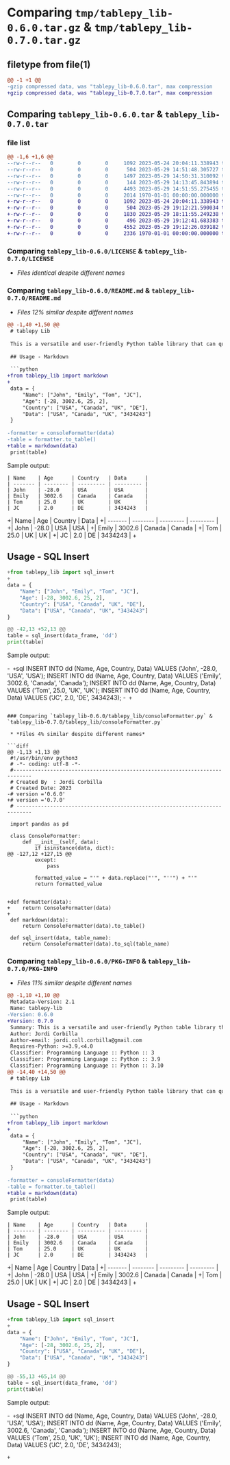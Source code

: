 # Comparing `tmp/tablepy_lib-0.6.0.tar.gz` & `tmp/tablepy_lib-0.7.0.tar.gz`

## filetype from file(1)

```diff
@@ -1 +1 @@
-gzip compressed data, was "tablepy_lib-0.6.0.tar", max compression
+gzip compressed data, was "tablepy_lib-0.7.0.tar", max compression
```

## Comparing `tablepy_lib-0.6.0.tar` & `tablepy_lib-0.7.0.tar`

### file list

```diff
@@ -1,6 +1,6 @@
--rw-r--r--   0        0        0     1092 2023-05-24 20:04:11.338943 tablepy_lib-0.6.0/LICENSE
--rw-r--r--   0        0        0      504 2023-05-29 14:51:48.305727 tablepy_lib-0.6.0/pyproject.toml
--rw-r--r--   0        0        0     1497 2023-05-29 14:50:31.310092 tablepy_lib-0.6.0/README.md
--rw-r--r--   0        0        0      144 2023-05-29 14:13:45.843894 tablepy_lib-0.6.0/tablepy_lib/__init__.py
--rw-r--r--   0        0        0     4493 2023-05-29 14:51:55.275455 tablepy_lib-0.6.0/tablepy_lib/consoleFormatter.py
--rw-r--r--   0        0        0     2014 1970-01-01 00:00:00.000000 tablepy_lib-0.6.0/PKG-INFO
+-rw-r--r--   0        0        0     1092 2023-05-24 20:04:11.338943 tablepy_lib-0.7.0/LICENSE
+-rw-r--r--   0        0        0      504 2023-05-29 19:12:21.590034 tablepy_lib-0.7.0/pyproject.toml
+-rw-r--r--   0        0        0     1830 2023-05-29 18:11:55.249238 tablepy_lib-0.7.0/README.md
+-rw-r--r--   0        0        0      496 2023-05-29 19:12:41.683383 tablepy_lib-0.7.0/tablepy_lib/__init__.py
+-rw-r--r--   0        0        0     4552 2023-05-29 19:12:26.039182 tablepy_lib-0.7.0/tablepy_lib/consoleFormatter.py
+-rw-r--r--   0        0        0     2336 1970-01-01 00:00:00.000000 tablepy_lib-0.7.0/PKG-INFO
```

### Comparing `tablepy_lib-0.6.0/LICENSE` & `tablepy_lib-0.7.0/LICENSE`

 * *Files identical despite different names*

### Comparing `tablepy_lib-0.6.0/README.md` & `tablepy_lib-0.7.0/README.md`

 * *Files 12% similar despite different names*

```diff
@@ -1,40 +1,50 @@
 # tablepy Lib
 
 This is a versatile and user-friendly Python table library that can quickly render any Dictionary{key, []} or DataFrame into a visually appealing markdown or sql insert
 
 ## Usage - Markdown
 
 ```python
+from tablepy_lib import markdown
+
 data = {
     "Name": ["John", "Emily", "Tom", "JC"],
     "Age": [-28, 3002.6, 25, 2],
     "Country": ["USA", "Canada", "UK", "DE"],
     "Data": ["USA", "Canada", "UK", "3434243"]
 }
 
-formatter = consoleFormatter(data)
-table = formatter.to_table()
+table = markdown(data)
 print(table)    
 ```
 
 Sample output:
 
 ```
 | Name    | Age      | Country   | Data      | 
 | ------- | -------- | --------- | --------- | 
 | John    | -28.0    | USA       | USA       | 
 | Emily   | 3002.6   | Canada    | Canada    | 
 | Tom     | 25.0     | UK        | UK        | 
 | JC      | 2.0      | DE        | 3434243   | 
 ```
 
+| Name    | Age      | Country   | Data      | 
+| ------- | -------- | --------- | --------- | 
+| John    | -28.0    | USA       | USA       | 
+| Emily   | 3002.6   | Canada    | Canada    | 
+| Tom     | 25.0     | UK        | UK        | 
+| JC      | 2.0      | DE        | 3434243   | 
+
 ## Usage - SQL Insert
 
 ```python
+from tablepy_lib import sql_insert
+
 data = {
     "Name": ["John", "Emily", "Tom", "JC"],
     "Age": [-28, 3002.6, 25, 2],
     "Country": ["USA", "Canada", "UK", "DE"],
     "Data": ["USA", "Canada", "UK", "3434243"]
 }
 
@@ -42,13 +52,13 @@
 table = sql_insert(data_frame, 'dd')
 print(table)
 
 ```
 
 Sample output:
 
-```
+```sql
 INSERT INTO dd (Name, Age, Country, Data) VALUES ('John', -28.0, 'USA', 'USA');
 INSERT INTO dd (Name, Age, Country, Data) VALUES ('Emily', 3002.6, 'Canada', 'Canada');
 INSERT INTO dd (Name, Age, Country, Data) VALUES ('Tom', 25.0, 'UK', 'UK');
 INSERT INTO dd (Name, Age, Country, Data) VALUES ('JC', 2.0, 'DE', 3434243);
-```
+```
```

### Comparing `tablepy_lib-0.6.0/tablepy_lib/consoleFormatter.py` & `tablepy_lib-0.7.0/tablepy_lib/consoleFormatter.py`

 * *Files 4% similar despite different names*

```diff
@@ -1,13 +1,13 @@
 #!/usr/bin/env python3
 # -*- coding: utf-8 -*-
 #----------------------------------------------------------------------------
 # Created By  : Jordi Corbilla
 # Created Date: 2023
-# version ='0.6.0'
+# version ='0.7.0'
 # ---------------------------------------------------------------------------
 
 import pandas as pd
 
 class ConsoleFormatter:
     def __init__(self, data):
         if isinstance(data, dict):
@@ -127,12 +127,15 @@
         except:
             pass
         
         formatted_value = "'" + data.replace("'", "''") + "'"
         return formatted_value
 
     
+def formatter(data):
+    return ConsoleFormatter(data)
+
 def markdown(data):
     return ConsoleFormatter(data).to_table()
 
 def sql_insert(data, table_name):
     return ConsoleFormatter(data).to_sql(table_name)
```

### Comparing `tablepy_lib-0.6.0/PKG-INFO` & `tablepy_lib-0.7.0/PKG-INFO`

 * *Files 11% similar despite different names*

```diff
@@ -1,10 +1,10 @@
 Metadata-Version: 2.1
 Name: tablepy-lib
-Version: 0.6.0
+Version: 0.7.0
 Summary: This is a versatile and user-friendly Python table library that can quickly render any Dictionary{key, []} or DataFrame into a visually appealing markdown or sql insert
 Author: Jordi Corbilla
 Author-email: jordi.coll.corbilla@gmail.com
 Requires-Python: >=3.9,<4.0
 Classifier: Programming Language :: Python :: 3
 Classifier: Programming Language :: Python :: 3.9
 Classifier: Programming Language :: Python :: 3.10
@@ -14,40 +14,50 @@
 # tablepy Lib
 
 This is a versatile and user-friendly Python table library that can quickly render any Dictionary{key, []} or DataFrame into a visually appealing markdown or sql insert
 
 ## Usage - Markdown
 
 ```python
+from tablepy_lib import markdown
+
 data = {
     "Name": ["John", "Emily", "Tom", "JC"],
     "Age": [-28, 3002.6, 25, 2],
     "Country": ["USA", "Canada", "UK", "DE"],
     "Data": ["USA", "Canada", "UK", "3434243"]
 }
 
-formatter = consoleFormatter(data)
-table = formatter.to_table()
+table = markdown(data)
 print(table)    
 ```
 
 Sample output:
 
 ```
 | Name    | Age      | Country   | Data      | 
 | ------- | -------- | --------- | --------- | 
 | John    | -28.0    | USA       | USA       | 
 | Emily   | 3002.6   | Canada    | Canada    | 
 | Tom     | 25.0     | UK        | UK        | 
 | JC      | 2.0      | DE        | 3434243   | 
 ```
 
+| Name    | Age      | Country   | Data      | 
+| ------- | -------- | --------- | --------- | 
+| John    | -28.0    | USA       | USA       | 
+| Emily   | 3002.6   | Canada    | Canada    | 
+| Tom     | 25.0     | UK        | UK        | 
+| JC      | 2.0      | DE        | 3434243   | 
+
 ## Usage - SQL Insert
 
 ```python
+from tablepy_lib import sql_insert
+
 data = {
     "Name": ["John", "Emily", "Tom", "JC"],
     "Age": [-28, 3002.6, 25, 2],
     "Country": ["USA", "Canada", "UK", "DE"],
     "Data": ["USA", "Canada", "UK", "3434243"]
 }
 
@@ -55,13 +65,14 @@
 table = sql_insert(data_frame, 'dd')
 print(table)
 
 ```
 
 Sample output:
 
-```
+```sql
 INSERT INTO dd (Name, Age, Country, Data) VALUES ('John', -28.0, 'USA', 'USA');
 INSERT INTO dd (Name, Age, Country, Data) VALUES ('Emily', 3002.6, 'Canada', 'Canada');
 INSERT INTO dd (Name, Age, Country, Data) VALUES ('Tom', 25.0, 'UK', 'UK');
 INSERT INTO dd (Name, Age, Country, Data) VALUES ('JC', 2.0, 'DE', 3434243);
 ```
+
```

